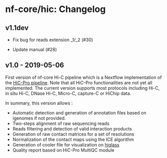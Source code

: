 # nf-core/hic: Changelog


## v1.1dev

* Fix bug for reads extension _1/_2 (#30)

* Update manual (#28)

## v1.0 - 2019-05-06

First version of nf-core Hi-C pipeline which is a Nextflow implementation of the [HiC-Pro pipeline](https://github.com/nservant/HiC-Pro/).
Note that all HiC-Pro functionalities are not yet all implemented.
The current version supports most protocols including Hi-C, in situ Hi-C, DNase Hi-C, Micro-C, capture-C or HiChip data.

In summary, this version allows :

* Automatic detection and generation of annotation files based on igenomes if not provided.
* Two-steps alignment of raw sequencing reads
* Reads filtering and detection of valid interaction products
* Generation of raw contact matrices for a set of resolutions
* Normalization of the contact maps using the ICE algorithm
* Generation of cooler file for visualization on [higlass](https://higlass.io/)
* Quality report based on HiC-Pro MultiQC module
